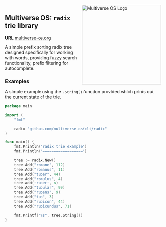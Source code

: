 <img src="https://avatars2.githubusercontent.com/u/24763891?s=400&u=c1150e7da5667f47159d433d8e49dad99a364f5f&v=4"  width="256px" height="256px" align="right" alt="Multiverse OS Logo">

## Multiverse OS: `radix` trie library
**URL** [multiverse-os.org](https://multiverse-os.org)

A simple prefix sorting radix tree designed specifically for working with words, providing fuzzy search functionality, prefix filtering for autocomplete.

### Examples
A simple example using the `.String()` function provided which prints out the
current state of the trie. 

``` go
package main

import (
	"fmt"

	radix "github.com/multiverse-os/cli/radix"
)

func main() {
	fmt.Println("radix trie example")
	fmt.Println("==================")

	tree := radix.New()
	tree.Add("romane", 112)
	tree.Add("romanus", 11)
	tree.Add("tuber", 44)
	tree.Add("romulus", 4)
	tree.Add("ruber", 8)
	tree.Add("tubular", 99)
	tree.Add("rubens", 9)
	tree.Add("tub", 3)
	tree.Add("rubicon", 44)
	tree.Add("rubicundus", 71)

	fmt.Printf("%s", tree.String())
}
```
